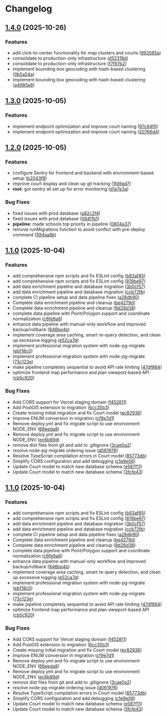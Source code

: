 # Changelog

## [1.4.0](https://github.com/TheSurfingCoder/CourtPulse/compare/backend-v1.3.0...backend-v1.4.0) (2025-10-26)


### Features

* add click-to-center functionality for map clusters and courts ([993585a](https://github.com/TheSurfingCoder/CourtPulse/commit/993585a2f9ce0093ac9b1637bcbef3ceeae72b9f))
* consolidate to production-only infrastructure ([d52318d](https://github.com/TheSurfingCoder/CourtPulse/commit/d52318d0d56d2eae87b39731dce34e320d74f2c9))
* consolidate to production-only infrastructure ([f7f97b2](https://github.com/TheSurfingCoder/CourtPulse/commit/f7f97b2ae2cc7897648665a35774a70361ed1516))
* implement bounding box geocoding with hash-based clustering ([0b5a54a](https://github.com/TheSurfingCoder/CourtPulse/commit/0b5a54a57488fc46c465fd1c0517e423163f25cc))
* implement bounding box geocoding with hash-based clustering ([a4985e8](https://github.com/TheSurfingCoder/CourtPulse/commit/a4985e8a12512f1a492ce9cdbaef3d16b905d5de))

## [1.3.0](https://github.com/TheSurfingCoder/CourtPulse/compare/backend-v1.2.0...backend-v1.3.0) (2025-10-05)


### Features

* implement endpoint optimization and improve court naming ([97c64f0](https://github.com/TheSurfingCoder/CourtPulse/commit/97c64f0198d80195d7a27ce956fd9867c4a29f0a))
* implement endpoint optimization and improve court naming ([20766d4](https://github.com/TheSurfingCoder/CourtPulse/commit/20766d4b9047ae3d8440fd3fb92137ea22525f96))

## [1.2.0](https://github.com/TheSurfingCoder/CourtPulse/compare/backend-v1.1.0...backend-v1.2.0) (2025-10-05)


### Features

* configure Sentry for frontend and backend with environment-based setup ([b2043f8](https://github.com/TheSurfingCoder/CourtPulse/commit/b2043f88f1fd58129359aed7508eff6124c50975))
* improve court display and clean up git tracking ([1fd9ad7](https://github.com/TheSurfingCoder/CourtPulse/commit/1fd9ad744846a57dbd629a4a0b3ec7bcbac4b682))
* **root:** got sentry all set up for error monitoring ([d1a7e3a](https://github.com/TheSurfingCoder/CourtPulse/commit/d1a7e3ac9ebae7abecd4cbc7efe467d68a21fa77))


### Bug Fixes

* fixed issues with prod database ([a82c2f4](https://github.com/TheSurfingCoder/CourtPulse/commit/a82c2f4c1cf3d5b6b0625928b3909967bc6e3d9f))
* fixed issues with prod database ([064f1b1](https://github.com/TheSurfingCoder/CourtPulse/commit/064f1b19eb275bca0c7eb243ed4960b1d7274015))
* **pipeline:** made schools top priority in pipeline ([0804a37](https://github.com/TheSurfingCoder/CourtPulse/commit/0804a3732c0e3cd35daf8a2945915f2d1cb699b2))
* remove runMigrations function to avoid conflict with pre-deploy command ([594aa8b](https://github.com/TheSurfingCoder/CourtPulse/commit/594aa8b9f07cf4655805671a1b15fa1384435722))

## [1.1.0](https://github.com/TheSurfingCoder/CourtPulse/compare/backend-v1.0.1...backend-v1.1.0) (2025-10-04)


### Features

* add comprehensive npm scripts and fix ESLint config ([b83af85](https://github.com/TheSurfingCoder/CourtPulse/commit/b83af857702766b3a91dbdc9b883f5820a3fcc54))
* add comprehensive npm scripts and fix ESLint config ([819be97](https://github.com/TheSurfingCoder/CourtPulse/commit/819be97a28d5002f9e90426f020cb0933932ba24))
* add data enrichment pipeline and database migration ([3b0cf57](https://github.com/TheSurfingCoder/CourtPulse/commit/3b0cf57c848ae1f8d168834116d709e2f1ee42a3))
* add data enrichment pipeline and database migration ([ccb72fb](https://github.com/TheSurfingCoder/CourtPulse/commit/ccb72fbdd7726991d119f9d1f13025c0c136cad6))
* complete CI pipeline setup and data pipeline fixes ([a28db90](https://github.com/TheSurfingCoder/CourtPulse/commit/a28db905e2bdbde7b3335cd3e5b0d3fae86ab6e2))
* Complete data enrichment pipeline and cleanup ([be4279d](https://github.com/TheSurfingCoder/CourtPulse/commit/be4279d55c5dcc0d58a538161ab434b0e3bbd300))
* Complete data enrichment pipeline and cleanup ([9d28d38](https://github.com/TheSurfingCoder/CourtPulse/commit/9d28d38fda4f08726e9bd16292e8e79fb867c650))
* complete data pipeline with Point/Polygon support and coordinate normalization ([c6fe9a6](https://github.com/TheSurfingCoder/CourtPulse/commit/c6fe9a6f353e3a6d0f40938eecea57633ab6d52f))
* enhance data pipeline with manual-only workflow and improved backup/rollback ([846be4b](https://github.com/TheSurfingCoder/CourtPulse/commit/846be4bffa73f3e0284d26cb4101d411202d01ac))
* implement coverage area caching, smart re-query detection, and clean up excessive logging ([e52ca7d](https://github.com/TheSurfingCoder/CourtPulse/commit/e52ca7d765a195d7edba1c3cac217820ce540bf9))
* implement professional migration system with node-pg-migrate ([eb118c0](https://github.com/TheSurfingCoder/CourtPulse/commit/eb118c09db74c21fe3e1b2ff02eeb45a380095be))
* implement professional migration system with node-pg-migrate ([73c123e](https://github.com/TheSurfingCoder/CourtPulse/commit/73c123e2f825a6619bb438da752ded072df7ae84))
* make pipeline completely sequential to avoid API rate limiting ([47df864](https://github.com/TheSurfingCoder/CourtPulse/commit/47df86459cf223285c1925ec9a4a4bfe38c2246c))
* optimize frontend map performance and plan viewport-based API ([cb5c920](https://github.com/TheSurfingCoder/CourtPulse/commit/cb5c92081cc3e16191afd402110a2c6ebdd2bf95))


### Bug Fixes

* Add CORS support for Vercel staging domain ([f452811](https://github.com/TheSurfingCoder/CourtPulse/commit/f4528115ac43de4d74cc10d441bf2763e0886be2))
* Add PostGIS extension to migration ([6cc35b3](https://github.com/TheSurfingCoder/CourtPulse/commit/6cc35b36d826198f4dc1c0286c9a4797ba002d01))
* Create missing initial migration and fix Court model ([ec82936](https://github.com/TheSurfingCoder/CourtPulse/commit/ec82936ba90e46e1e7715a1ca8d34625d2a54d74))
* Improve ENUM conversion in migration ([cf9e7d1](https://github.com/TheSurfingCoder/CourtPulse/commit/cf9e7d1dce5265f9b567d03fb1e9e7574a2b28ab))
* Remove deploy.yml and fix migrate script to use environment NODE_ENV ([66eeda8](https://github.com/TheSurfingCoder/CourtPulse/commit/66eeda806f6332801f6d0208cc3406a0ba06d3b8))
* Remove deploy.yml and fix migrate script to use environment NODE_ENV ([ec6b89d](https://github.com/TheSurfingCoder/CourtPulse/commit/ec6b89df98ca01253b9185901ddaa19520e96751))
* remove dist files from git and add to .gitignore ([3cae0a2](https://github.com/TheSurfingCoder/CourtPulse/commit/3cae0a27424906885b89c2910c4db46a9e53df97))
* resolve node-pg-migrate ordering issue ([d061976](https://github.com/TheSurfingCoder/CourtPulse/commit/d061976643fcc672cb210b7330a495caf7006c5a))
* Resolve TypeScript compilation errors in Court model ([85773db](https://github.com/TheSurfingCoder/CourtPulse/commit/85773dbf83cb68e025ac6c3c1162091ec22ebca0))
* Simplify CORS configuration and add debugging ([c1e9e06](https://github.com/TheSurfingCoder/CourtPulse/commit/c1e9e06d646d94d0be3a9acda0f9c13637e97a67))
* Update Court model to match new database schema ([e587f11](https://github.com/TheSurfingCoder/CourtPulse/commit/e587f11a9fd38f709435fc9d29da0ecf5ced90a2))
* Update Court model to match new database schema ([3fcfe43](https://github.com/TheSurfingCoder/CourtPulse/commit/3fcfe43c21d546a3ea6cac07f9769e95bf96237b))

## [1.1.0](https://github.com/TheSurfingCoder/CourtPulse/compare/backend-v1.0.1...backend-v1.1.0) (2025-10-04)


### Features

* add comprehensive npm scripts and fix ESLint config ([b83af85](https://github.com/TheSurfingCoder/CourtPulse/commit/b83af857702766b3a91dbdc9b883f5820a3fcc54))
* add comprehensive npm scripts and fix ESLint config ([819be97](https://github.com/TheSurfingCoder/CourtPulse/commit/819be97a28d5002f9e90426f020cb0933932ba24))
* add data enrichment pipeline and database migration ([3b0cf57](https://github.com/TheSurfingCoder/CourtPulse/commit/3b0cf57c848ae1f8d168834116d709e2f1ee42a3))
* add data enrichment pipeline and database migration ([ccb72fb](https://github.com/TheSurfingCoder/CourtPulse/commit/ccb72fbdd7726991d119f9d1f13025c0c136cad6))
* complete CI pipeline setup and data pipeline fixes ([a28db90](https://github.com/TheSurfingCoder/CourtPulse/commit/a28db905e2bdbde7b3335cd3e5b0d3fae86ab6e2))
* Complete data enrichment pipeline and cleanup ([be4279d](https://github.com/TheSurfingCoder/CourtPulse/commit/be4279d55c5dcc0d58a538161ab434b0e3bbd300))
* Complete data enrichment pipeline and cleanup ([9d28d38](https://github.com/TheSurfingCoder/CourtPulse/commit/9d28d38fda4f08726e9bd16292e8e79fb867c650))
* complete data pipeline with Point/Polygon support and coordinate normalization ([c6fe9a6](https://github.com/TheSurfingCoder/CourtPulse/commit/c6fe9a6f353e3a6d0f40938eecea57633ab6d52f))
* enhance data pipeline with manual-only workflow and improved backup/rollback ([846be4b](https://github.com/TheSurfingCoder/CourtPulse/commit/846be4bffa73f3e0284d26cb4101d411202d01ac))
* implement coverage area caching, smart re-query detection, and clean up excessive logging ([e52ca7d](https://github.com/TheSurfingCoder/CourtPulse/commit/e52ca7d765a195d7edba1c3cac217820ce540bf9))
* implement professional migration system with node-pg-migrate ([eb118c0](https://github.com/TheSurfingCoder/CourtPulse/commit/eb118c09db74c21fe3e1b2ff02eeb45a380095be))
* implement professional migration system with node-pg-migrate ([73c123e](https://github.com/TheSurfingCoder/CourtPulse/commit/73c123e2f825a6619bb438da752ded072df7ae84))
* make pipeline completely sequential to avoid API rate limiting ([47df864](https://github.com/TheSurfingCoder/CourtPulse/commit/47df86459cf223285c1925ec9a4a4bfe38c2246c))
* optimize frontend map performance and plan viewport-based API ([cb5c920](https://github.com/TheSurfingCoder/CourtPulse/commit/cb5c92081cc3e16191afd402110a2c6ebdd2bf95))


### Bug Fixes

* Add CORS support for Vercel staging domain ([f452811](https://github.com/TheSurfingCoder/CourtPulse/commit/f4528115ac43de4d74cc10d441bf2763e0886be2))
* Add PostGIS extension to migration ([6cc35b3](https://github.com/TheSurfingCoder/CourtPulse/commit/6cc35b36d826198f4dc1c0286c9a4797ba002d01))
* Create missing initial migration and fix Court model ([ec82936](https://github.com/TheSurfingCoder/CourtPulse/commit/ec82936ba90e46e1e7715a1ca8d34625d2a54d74))
* Improve ENUM conversion in migration ([cf9e7d1](https://github.com/TheSurfingCoder/CourtPulse/commit/cf9e7d1dce5265f9b567d03fb1e9e7574a2b28ab))
* Remove deploy.yml and fix migrate script to use environment NODE_ENV ([66eeda8](https://github.com/TheSurfingCoder/CourtPulse/commit/66eeda806f6332801f6d0208cc3406a0ba06d3b8))
* Remove deploy.yml and fix migrate script to use environment NODE_ENV ([ec6b89d](https://github.com/TheSurfingCoder/CourtPulse/commit/ec6b89df98ca01253b9185901ddaa19520e96751))
* remove dist files from git and add to .gitignore ([3cae0a2](https://github.com/TheSurfingCoder/CourtPulse/commit/3cae0a27424906885b89c2910c4db46a9e53df97))
* resolve node-pg-migrate ordering issue ([d061976](https://github.com/TheSurfingCoder/CourtPulse/commit/d061976643fcc672cb210b7330a495caf7006c5a))
* Resolve TypeScript compilation errors in Court model ([85773db](https://github.com/TheSurfingCoder/CourtPulse/commit/85773dbf83cb68e025ac6c3c1162091ec22ebca0))
* Simplify CORS configuration and add debugging ([c1e9e06](https://github.com/TheSurfingCoder/CourtPulse/commit/c1e9e06d646d94d0be3a9acda0f9c13637e97a67))
* Update Court model to match new database schema ([e587f11](https://github.com/TheSurfingCoder/CourtPulse/commit/e587f11a9fd38f709435fc9d29da0ecf5ced90a2))
* Update Court model to match new database schema ([3fcfe43](https://github.com/TheSurfingCoder/CourtPulse/commit/3fcfe43c21d546a3ea6cac07f9769e95bf96237b))
